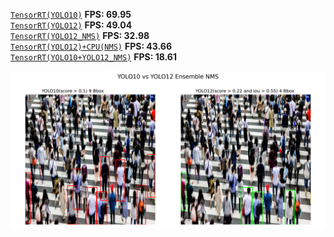[`TensorRT(YOLO10)`](raw_yolo10_engine.py) **FPS: 69.95**\
[`TensorRT(YOLO12)`](raw_yolo12_engine.py) **FPS: 49.04**\
[`TensorRT(YOLO12_NMS)`](yolo12_nms_engine.py) **FPS: 32.98**\
[`TensorRT(YOLO12)+CPU(NMS)`](yolo12_engine_nms_cpu.py) **FPS: 43.66**\
[`TensorRT(YOLO10+YOLO12_NMS)`](yolo10_yolo12NMS_bbox.py) **FPS: 18.61**

![yolo10_yolo12NMS_bbox.png](assests/yolo10_yolo12NMS_bbox.png)